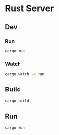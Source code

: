 # Rust Server

## Dev

### Run

```zsh
cargo run
```

### Watch

```zsh
cargo watch -x run
```

## Build

```zsh
cargo build
```

## Run

```zsh
cargo run
```
